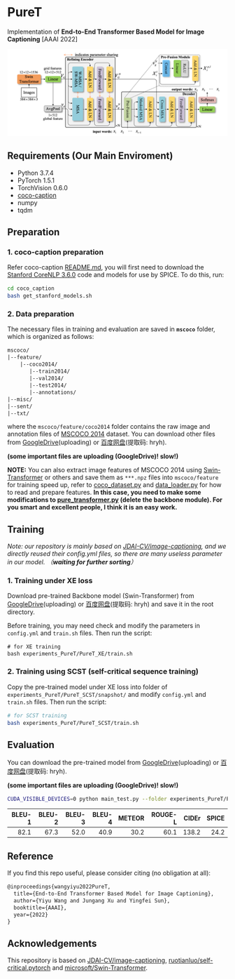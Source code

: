 # PureT
Implementation of __End-to-End Transformer Based Model for Image Captioning__ [AAAI 2022]

![architecture](./imgs/architecture.png)

## Requirements (Our Main Enviroment)
+ Python 3.7.4
+ PyTorch 1.5.1
+ TorchVision 0.6.0
+ [coco-caption](https://github.com/tylin/coco-caption)
+ numpy
+ tqdm

## Preparation
### 1. coco-caption preparation
Refer coco-caption [README.md](./coco_caption/README.md), you will first need to download the [Stanford CoreNLP 3.6.0](http://stanfordnlp.github.io/CoreNLP/index.html) code and models for use by SPICE. To do this, run:
```bash
cd coco_caption
bash get_stanford_models.sh
```
### 2. Data preparation
The necessary files in training and evaluation are saved in __`mscoco`__ folder, which is organized as follows:
```
mscoco/
|--feature/
    |--coco2014/
       |--train2014/
       |--val2014/
       |--test2014/
       |--annotations/
|--misc/
|--sent/
|--txt/
```
where the `mscoco/feature/coco2014` folder contains the raw image and annotation files of [MSCOCO 2014](https://cocodataset.org/#download) dataset. You can download other files from [GoogleDrive]()(uploading) or [百度网盘](https://pan.baidu.com/s/1tyXGJx50sllS-zylN62ZAw)(提取码: hryh). 

__(some important files are uploading (GoogleDrive)! slow!)__

__NOTE:__ You can also extract image features of MSCOCO 2014 using [Swin-Transformer](https://github.com/microsoft/Swin-Transformer) or others and save them as `***.npz` files into `mscoco/feature` for training speed up, refer to [coco_dataset.py](datasets/coco_dataset.py) and [data_loader.py](datasets/data_loader.py) for how to read and prepare features. 
__In this case, you need to make some modifications to [pure_transformer.py](models/pure_transformer.py) (delete the backbone module). For you smart and excellent people, I think it is an easy work.__


## Training
*Note: our repository is mainly based on [JDAI-CV/image-captioning](https://github.com/JDAI-CV/image-captioning), and we directly reused their config.yml files, so there are many useless parameter in our model. （__waiting for further sorting__）*

### 1. Training under XE loss
Download pre-trained Backbone model (Swin-Transformer) from [GoogleDrive]()(uploading) or [百度网盘](https://pan.baidu.com/s/1tyXGJx50sllS-zylN62ZAw)(提取码: hryh) and save it in the root directory.

Before training, you may need check and modify the parameters in `config.yml` and `train.sh` files. Then run the script:

```
# for XE training
bash experiments_PureT/PureT_XE/train.sh
```
### 2. Training using SCST (self-critical sequence training)
Copy the pre-trained model under XE loss into folder of `experiments_PureT/PureT_SCST/snapshot/` and modify `config.yml` and `train.sh` files. Then run the script:

```bash
# for SCST training
bash experiments_PureT/PureT_SCST/train.sh
```

## Evaluation
You can download the pre-trained model from [GoogleDrive]()(uploading) or [百度网盘](https://pan.baidu.com/s/1tyXGJx50sllS-zylN62ZAw)(提取码: hryh). 

__(some important files are uploading (GoogleDrive)! slow!)__

```bash
CUDA_VISIBLE_DEVICES=0 python main_test.py --folder experiments_PureT/PureT_SCST/ --resume 27
```

|BLEU-1|BLEU-2|BLEU-3|BLEU-4|METEOR|ROUGE-L| CIDEr |SPICE |
| ---: | ---: | ---: | ---: | ---: | ---:  | ---:  | ---: |
| 82.1 | 67.3 | 52.0 | 40.9 | 30.2 | 60.1  | 138.2 | 24.2 |


## Reference
If you find this repo useful, please consider citing (no obligation at all):
```
@inproceedings{wangyiyu2022PureT,
  title={End-to-End Transformer Based Model for Image Captioning},
  author={Yiyu Wang and Jungang Xu and Yingfei Sun},
  booktitle={AAAI},
  year={2022}
}
```

## Acknowledgements
This repository is based on [JDAI-CV/image-captioning](https://github.com/JDAI-CV/image-captioning), [ruotianluo/self-critical.pytorch](https://github.com/ruotianluo/self-critical.pytorch) and [microsoft/Swin-Transformer](https://github.com/microsoft/Swin-Transformer).
